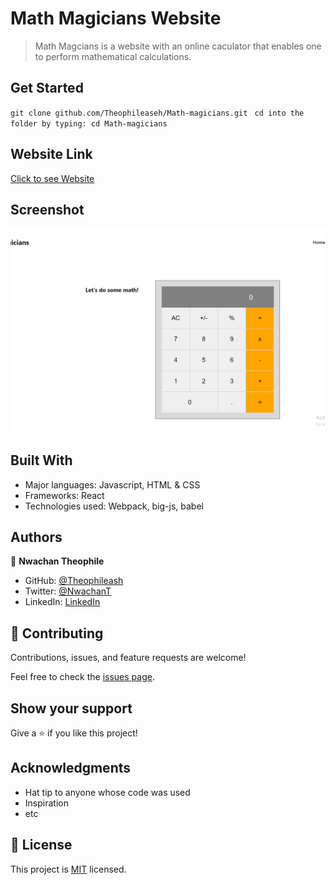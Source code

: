 
# Math Magicians Website

> Math Magcians is a website with an online caculator that enables one to perform mathematical calculations.

## Get Started

  `` git clone github.com/Theophileaseh/Math-magicians.git ``
 ``  cd into the folder by typing: cd Math-magicians ``

## Website Link

[Click to see Website](math-magicians-apps.netlify.app/)

## Screenshot

![Screenshot](./screenshot.webp)

## Built With

- Major languages: Javascript, HTML & CSS
- Frameworks: React
- Technologies used: Webpack, big-js, babel

## Authors
👤 **Nwachan Theophile**

- GitHub: [@Theophileash](https://github.com/Theophileaseh)
- Twitter: [@NwachanT](https://twitter.com/NwachanT)
- LinkedIn: [LinkedIn](https://linkedin.com/in/nwachan-theophile-342274172)



## 🤝 Contributing

Contributions, issues, and feature requests are welcome!

Feel free to check the [issues page](../../issues/).

## Show your support

Give a ⭐️ if you like this project!

## Acknowledgments

- Hat tip to anyone whose code was used
- Inspiration
- etc

## 📝 License

This project is [MIT](./MIT.md) licensed.
